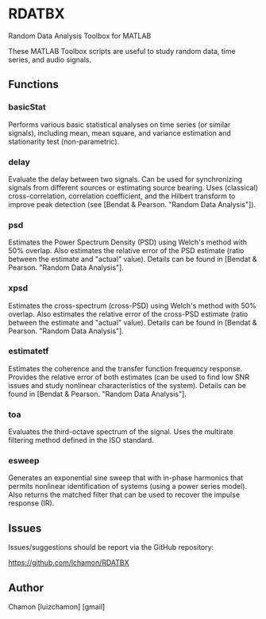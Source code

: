 RDATBX
======

Random Data Analysis Toolbox for MATLAB

These MATLAB Toolbox scripts are useful to study random data, time series, and audio signals.


Functions
---------

### basicStat

Performs various basic statistical analyses on time series (or similar signals), including mean, mean square, and variance estimation and stationarity test (non-parametric).


### delay

Evaluate the delay between two signals. Can be used for synchronizing signals from different sources or estimating source bearing. Uses (classical) cross-correlation, correlation coefficient, and the Hilbert transform to improve peak detection (see [Bendat & Pearson. "Random Data Analysis"]).


### psd

Estimates the Power Spectrum Density (PSD) using Welch's method with 50% overlap. Also estimates the relative error of the PSD estimate (ratio between the estimate and "actual" value). Details can be found in [Bendat & Pearson. "Random Data Analysis"].


### xpsd

Estimates the cross-spectrum (cross-PSD) using Welch's method with 50% overlap. Also estimates the relative error of the cross-PSD estimate (ratio between the estimate and "actual" value). Details can be found in [Bendat & Pearson. "Random Data Analysis"].


### estimatetf

Estimates the coherence and the transfer function frequency response. Provides the relative error of both estimates (can be used to find low SNR issues and study nonlinear characteristics of the system). Details can be found in [Bendat & Pearson. "Random Data Analysis"].


### toa

Evaluates the third-octave spectrum of the signal. Uses the multirate filtering method defined in the ISO standard.


### esweep

Generates an exponential sine sweep that with in-phase harmonics that permits nonlinear identification of systems (using a power series model). Also returns the matched filter that can be used to recover the impulse response (IR).



Issues
------

Issues/suggestions should be report via the GitHub repository:

https://github.com/lchamon/RDATBX

Author
------

Chamon [luizchamon] [gmail]
